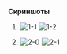 **Скриншоты**

1. ![1-1](https://github.com/user-attachments/assets/7b2bb220-ddca-4c1a-912d-055861895d37)
   ![1-2](https://github.com/user-attachments/assets/e7ffb1c6-442a-4def-b885-984a3345ea8e)

2. ![2-0](https://github.com/user-attachments/assets/c7f2c5f0-0165-47ed-8bc0-eda8cffbe52f)
    ![2-1](https://github.com/user-attachments/assets/a6b74701-a8b1-4db2-8bb4-4c6d3184e1a7)
